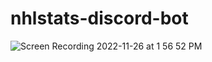 # nhlstats-discord-bot
![Screen Recording 2022-11-26 at 1 56 52 PM](https://user-images.githubusercontent.com/105259793/204105253-48b10a9e-fa1f-4840-bf1e-3fe7876c021c.gif)
